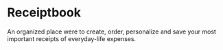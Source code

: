 # Receiptbook
An organized place were to create, order, personalize and save your most important receipts of everyday-life expenses.
